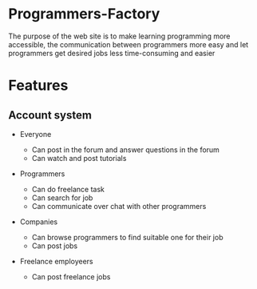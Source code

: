 # Programmers-Factory
The purpose of the web site is to make learning programming more accessible, the communication between programmers more easy and let programmers get desired jobs less time-consuming and easier

# Features
## Account system
* Everyone
  * Can post in the forum and answer questions in the forum
  * Can watch and post tutorials

* Programmers
  * Can do freelance task
  * Can search for job
  * Can communicate over chat with other programmers

* Companies
  * Can browse programmers to find suitable one for their job
  * Can post jobs
  
* Freelance employeers
  * Can post freelance jobs
